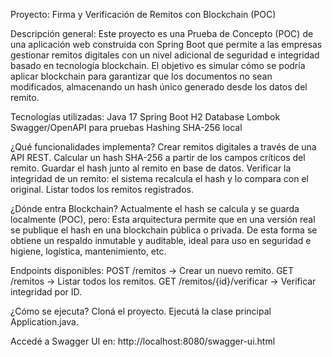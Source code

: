 Proyecto: Firma y Verificación de Remitos con Blockchain (POC)

Descripción general:
Este proyecto es una Prueba de Concepto (POC) de una aplicación web construida con Spring Boot que permite a las empresas gestionar remitos digitales con un nivel adicional de seguridad e integridad basado en tecnología blockchain.
El objetivo es simular cómo se podría aplicar blockchain para garantizar que los documentos no sean modificados, almacenando un hash único generado desde los datos del remito.

Tecnologías utilizadas:
Java 17
Spring Boot
H2 Database
Lombok
Swagger/OpenAPI para pruebas
Hashing SHA-256 local


¿Qué funcionalidades implementa?
Crear remitos digitales a través de una API REST.
Calcular un hash SHA-256 a partir de los campos críticos del remito.
Guardar el hash junto al remito en base de datos.
Verificar la integridad de un remito: el sistema recalcula el hash y lo compara con el original.
Listar todos los remitos registrados.

¿Dónde entra Blockchain?
Actualmente el hash se calcula y se guarda localmente (POC), pero:
Esta arquitectura permite que en una versión real se publique el hash en una blockchain pública o privada.
De esta forma se obtiene un respaldo inmutable y auditable, ideal para uso en seguridad e higiene, logística, mantenimiento, etc.

Endpoints disponibles:
POST /remitos → Crear un nuevo remito.
GET /remitos → Listar todos los remitos.
GET /remitos/{id}/verificar → Verificar integridad por ID.

¿Cómo se ejecuta?
Cloná el proyecto.
Ejecutá la clase principal Application.java.

Accedé a Swagger UI en:
http://localhost:8080/swagger-ui.html
